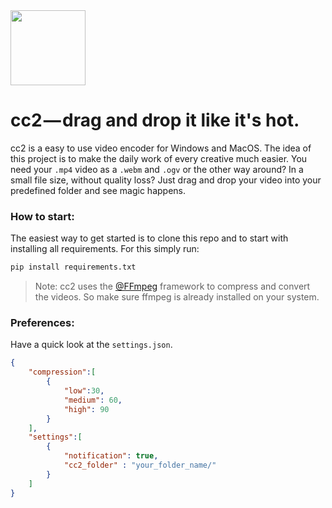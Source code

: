 <img src="http://pfuscha.cool:3000/" width="120" />

# cc2 — drag and drop it like it's hot.  
cc2 is a easy to use video encoder for Windows and MacOS. The idea of this project is to make the daily work of every creative much easier.
You need your ```.mp4``` video as a ```.webm``` and ```.ogv``` or the other way around? In a small file size, without quality loss? 
Just drag and drop your video into your predefined folder and see magic happens.

### How to start:
The easiest way to get started is to clone this repo and to start with installing all requirements. For this simply run:
```python
pip install requirements.txt
```
> Note: cc2 uses the [@FFmpeg](https://www.ffmpeg.org/) framework to compress and convert the videos. So make sure ffmpeg is already installed on your system. 

### Preferences:
Have a quick look at the ```settings.json```. 

```json
{   
    "compression":[
        {
            "low":30,
            "medium": 60,
            "high": 90
        }
    ],
    "settings":[
        {
            "notification": true,
            "cc2_folder" : "your_folder_name/"
        }
    ]
}
```
